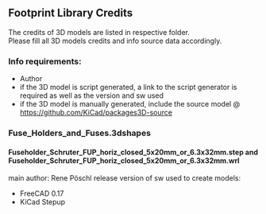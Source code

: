 ## Footprint Library Credits

The credits of 3D models are listed in respective folder.  
Please fill all 3D models credits and info source data accordingly.  

### Info requirements:
- Author
- if the 3D model is script generated, a link to the script generator is required as well as the version and sw used
- if the 3D model is manually generated, include the source model @ https://github.com/KiCad/packages3D-source

### Fuse_Holders_and_Fuses.3dshapes

#### Fuseholder_Schruter_FUP_horiz_closed_5x20mm_or_6.3x32mm.step and Fuseholder_Schruter_FUP_horiz_closed_5x20mm_or_6.3x32mm.wrl
main author: Rene Pöschl
release version of sw used to create models:  
- FreeCAD 0.17
- KiCad Stepup
